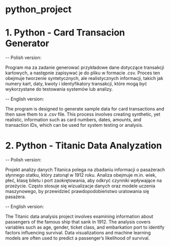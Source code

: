 # python_project

# 1. Python - Card Transacion Generator

-- Polish version:

Program ma za zadanie generować przykładowe dane dotyczące transakcji kartowych, a następnie zapisywać je do pliku w formacie .csv. Proces ten obejmuje tworzenie syntetycznych, ale realistycznych informacji, takich jak numery kart, daty, kwoty i identyfikatory transakcji, które mogą być wykorzystane do testowania systemów lub analizy.

-- English version:

The program is designed to generate sample data for card transactions and then save them to a .csv file. This process involves creating synthetic, yet realistic, information such as card numbers, dates, amounts, and transaction IDs, which can be used for system testing or analysis.


# 2. Python - Titanic Data Analyzation

-- Polish version:

Projekt analizy danych Titanica polega na zbadaniu informacji o pasażerach słynnego statku, który zatonął w 1912 roku. Analiza obejmuje m.in. wiek, płeć, klasę biletu i port zaokrętowania, aby odkryć czynniki wpływające na przeżycie. Często stosuje się wizualizacje danych oraz modele uczenia maszynowego, by przewidzieć prawdopodobieństwo uratowania się pasażera.


-- English version:

The Titanic data analysis project involves examining information about passengers of the famous ship that sank in 1912. The analysis covers variables such as age, gender, ticket class, and embarkation port to identify factors influencing survival. Data visualizations and machine learning models are often used to predict a passenger’s likelihood of survival.
